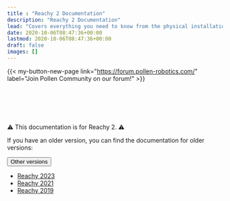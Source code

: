 ```yaml
---
title : "Reachy 2 Documentation"
description: "Reachy 2 Documentation"
lead: "Covers everything you need to know from the physical installation of Reachy 2 to advanced uses like VR teleoperation."
date: 2020-10-06T08:47:36+00:00
lastmod: 2020-10-06T08:47:36+00:00
draft: false
images: []
---
```

{{< my-button-new-page link="https://forum.pollen-robotics.com/" label="Join Pollen Community on our forum!" >}}  

<br />  
<br />  
<br />  
<br />

:warning: This documentation is for Reachy 2. :warning:

If you have an older version, you can find the documentation for older versions:

<div class="dropdown">
  <button class="btn btn-secondary dropdown-toggle" type="button" id="dropdownMenuButton1" data-bs-toggle="dropdown" aria-expanded="false">
    Other versions
  </button>
  <ul class="dropdown-menu" aria-labelledby="dropdownMenuButton1">
    <li><a class="dropdown-item" href="https://docs.pollen-robotics.com/">Reachy 2023</a></li>
    <li><a class="dropdown-item" href="https://pollen-robotics.github.io/reachy-2021-docs/">Reachy 2021</a></li>
    <li><a class="dropdown-item" href="https://pollen-robotics.github.io/reachy-2019-docs/">Reachy 2019</a></li>
  </ul>
</div>
